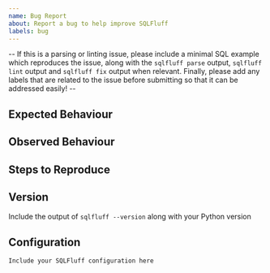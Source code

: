 ```yaml
---
name: Bug Report
about: Report a bug to help improve SQLFluff
labels: bug
---
```


-- If this is a parsing or linting issue, please include a minimal SQL example which reproduces the issue, along with the `sqlfluff parse` output, `sqlfluff lint` output and `sqlfluff fix` output when relevant. Finally, please add any labels that are related to the issue before submitting so that it can be addressed easily! --

## Expected Behaviour

## Observed Behaviour

## Steps to Reproduce

## Version
Include the output of `sqlfluff --version` along with your Python version

## Configuration
```
Include your SQLFluff configuration here
```
